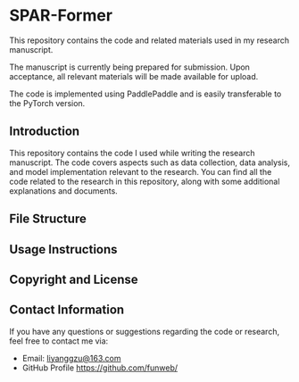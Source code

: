 # SPAR-Former

This repository contains the code and related materials used in my research manuscript.

The manuscript is currently being prepared for submission. Upon acceptance, all relevant materials will be made available for upload.

The code is implemented using PaddlePaddle and is easily transferable to the PyTorch version.

## Introduction

This repository contains the code I used while writing the research manuscript. The code covers aspects such as data collection, data analysis, and model implementation relevant to the research. You can find all the code related to the research in this repository, along with some additional explanations and documents.

## File Structure

## Usage Instructions

## Copyright and License

## Contact Information

If you have any questions or suggestions regarding the code or research, feel free to contact me via:

- Email: liyanggzu@163.com
- GitHub Profile https://github.com/funweb/
